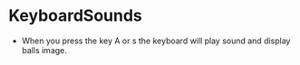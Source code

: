 # KeyboardSounds

* When you press the key A or s the keyboard will play sound and display balls image.
